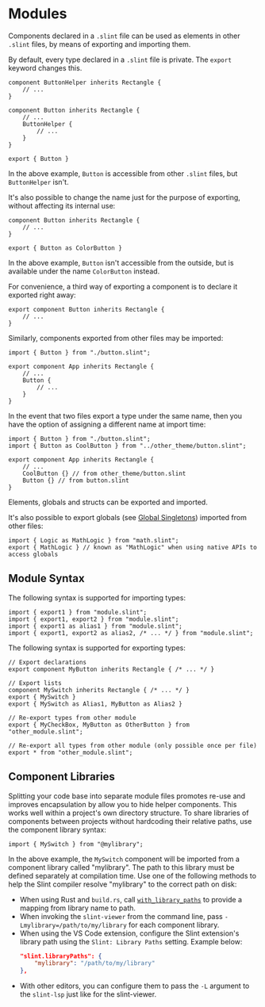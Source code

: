 <!-- Copyright © SixtyFPS GmbH <info@slint.dev> ; SPDX-License-Identifier: MIT -->
# Modules

Components declared in a `.slint` file can be used as elements in other
`.slint` files, by means of exporting and importing them.

By default, every type declared in a `.slint` file is private. The `export`
keyword changes this.

```slint,no-preview
component ButtonHelper inherits Rectangle {
    // ...
}

component Button inherits Rectangle {
    // ...
    ButtonHelper {
        // ...
    }
}

export { Button }
```

In the above example, `Button` is accessible from other `.slint` files, but
`ButtonHelper` isn't.

It's also possible to change the name just for the purpose of exporting, without
affecting its internal use:

```slint,no-preview
component Button inherits Rectangle {
    // ...
}

export { Button as ColorButton }
```

In the above example, `Button` isn't accessible from the outside, but
is available under the name `ColorButton` instead.

For convenience, a third way of exporting a component is to declare it exported
right away:

```slint,no-preview
export component Button inherits Rectangle {
    // ...
}
```

Similarly, components exported from other files may be imported:

```slint,ignore
import { Button } from "./button.slint";

export component App inherits Rectangle {
    // ...
    Button {
        // ...
    }
}
```

In the event that two files export a type under the same name, then you have the option
of assigning a different name at import time:

```slint,ignore
import { Button } from "./button.slint";
import { Button as CoolButton } from "../other_theme/button.slint";

export component App inherits Rectangle {
    // ...
    CoolButton {} // from other_theme/button.slint
    Button {} // from button.slint
}
```

Elements, globals and structs can be exported and imported.

It's also possible to export globals (see [Global Singletons](globals.md)) imported from
other files:

```slint,ignore
import { Logic as MathLogic } from "math.slint";
export { MathLogic } // known as "MathLogic" when using native APIs to access globals
```

## Module Syntax

The following syntax is supported for importing types:

```slint,ignore
import { export1 } from "module.slint";
import { export1, export2 } from "module.slint";
import { export1 as alias1 } from "module.slint";
import { export1, export2 as alias2, /* ... */ } from "module.slint";
```

The following syntax is supported for exporting types:

```slint,ignore
// Export declarations
export component MyButton inherits Rectangle { /* ... */ }

// Export lists
component MySwitch inherits Rectangle { /* ... */ }
export { MySwitch }
export { MySwitch as Alias1, MyButton as Alias2 }

// Re-export types from other module
export { MyCheckBox, MyButton as OtherButton } from "other_module.slint";

// Re-export all types from other module (only possible once per file)
export * from "other_module.slint";
```

## Component Libraries

Splitting your code base into separate module files promotes re-use and
improves encapsulation by allow you to hide helper components. This works
well within a project's own directory structure. To share libraries of
components between projects without hardcoding their relative paths, use
the component library syntax:

```slint,ignore
import { MySwitch } from "@mylibrary";
```

In the above example, the `MySwitch` component will be imported from a component
library called "mylibrary". The path to this library must be defined separately at compilation time.
Use one of the following methods to help the Slint compiler resolve "mylibrary" to the correct
path on disk:

* When using Rust and `build.rs`, call [`with_library_paths`](slint-build-rust:struct.CompilerConfiguration#method.with_library_paths)
  to provide a mapping from library name to path.
* When invoking the `slint-viewer` from the command line, pass `-Lmylibrary=/path/to/my/library` for each component
  library.
* When using the VS Code extension, configure the Slint extension's library path
  using the `Slint: Library Paths` setting. Example below:
  ```json
  "slint.libraryPaths": {
      "mylibrary": "/path/to/my/library"
  },
  ```
* With other editors, you can configure them to pass the `-L` argument to the `slint-lsp` just like for the slint-viewer.
